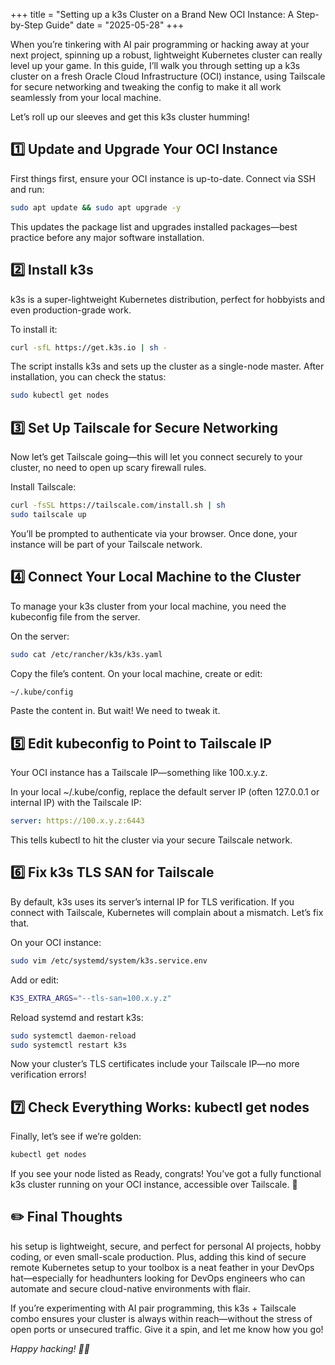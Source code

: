 +++
title = "Setting up a k3s Cluster on a Brand New OCI Instance: A Step-by-Step Guide"
date = "2025-05-28"
+++

When you’re tinkering with AI pair programming or hacking away at your next project, spinning up a robust, lightweight Kubernetes cluster can really level up your game. In this guide, I’ll walk you through setting up a k3s cluster on a fresh Oracle Cloud Infrastructure (OCI) instance, using Tailscale for secure networking and tweaking the config to make it all work seamlessly from your local machine.

Let’s roll up our sleeves and get this k3s cluster humming!

## 1️⃣ Update and Upgrade Your OCI Instance
First things first, ensure your OCI instance is up-to-date. Connect via SSH and run:
```bash
sudo apt update && sudo apt upgrade -y
```
This updates the package list and upgrades installed packages—best practice before any major software installation.

## 2️⃣ Install k3s
k3s is a super-lightweight Kubernetes distribution, perfect for hobbyists and even production-grade work.

To install it:
```bash
curl -sfL https://get.k3s.io | sh -
```
The script installs k3s and sets up the cluster as a single-node master. After installation, you can check the status:
```bash
sudo kubectl get nodes
```

## 3️⃣ Set Up Tailscale for Secure Networking
Now let’s get Tailscale going—this will let you connect securely to your cluster, no need to open up scary firewall rules.

Install Tailscale:
```bash
curl -fsSL https://tailscale.com/install.sh | sh
sudo tailscale up
```
You’ll be prompted to authenticate via your browser. Once done, your instance will be part of your Tailscale network.

## 4️⃣ Connect Your Local Machine to the Cluster
To manage your k3s cluster from your local machine, you need the kubeconfig file from the server.

On the server:
```bash
sudo cat /etc/rancher/k3s/k3s.yaml
```
Copy the file’s content. On your local machine, create or edit:
```bash
~/.kube/config
```
Paste the content in. But wait! We need to tweak it.

## 5️⃣ Edit kubeconfig to Point to Tailscale IP
Your OCI instance has a Tailscale IP—something like 100.x.y.z.

In your local ~/.kube/config, replace the default server IP (often 127.0.0.1 or internal IP) with the Tailscale IP:
```yaml
server: https://100.x.y.z:6443
```
This tells kubectl to hit the cluster via your secure Tailscale network.
## 6️⃣ Fix k3s TLS SAN for Tailscale
By default, k3s uses its server’s internal IP for TLS verification. If you connect with Tailscale, Kubernetes will complain about a mismatch. Let’s fix that.

On your OCI instance:
```bash
sudo vim /etc/systemd/system/k3s.service.env
```
Add or edit:
```bash
K3S_EXTRA_ARGS="--tls-san=100.x.y.z"
```
Reload systemd and restart k3s:
```bash
sudo systemctl daemon-reload
sudo systemctl restart k3s
```
Now your cluster’s TLS certificates include your Tailscale IP—no more verification errors!

## 7️⃣ Check Everything Works: kubectl get nodes
Finally, let’s see if we’re golden:
```bash
kubectl get nodes
```
If you see your node listed as Ready, congrats! You’ve got a fully functional k3s cluster running on your OCI instance, accessible over Tailscale. 🎉

## ✏️ Final Thoughts
his setup is lightweight, secure, and perfect for personal AI projects, hobby coding, or even small-scale production. Plus, adding this kind of secure remote Kubernetes setup to your toolbox is a neat feather in your DevOps hat—especially for headhunters looking for DevOps engineers who can automate and secure cloud-native environments with flair.

If you’re experimenting with AI pair programming, this k3s + Tailscale combo ensures your cluster is always within reach—without the stress of open ports or unsecured traffic. Give it a spin, and let me know how you go!

*_Happy hacking! 🚀✨_*